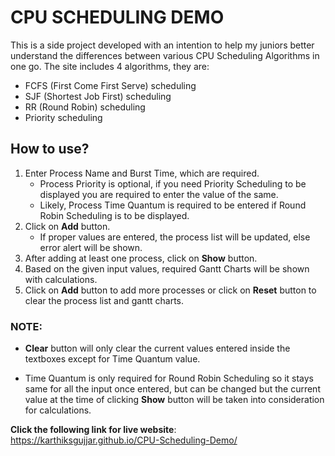# CPU SCHEDULING DEMO

This is a side project developed with an intention to help my juniors better understand the differences between various CPU Scheduling Algorithms in one go. The site includes 4 algorithms, they are:

- FCFS (First Come First Serve) scheduling
- SJF (Shortest Job First) scheduling
- RR (Round Robin) scheduling
- Priority scheduling

## How to use?

1. Enter Process Name and Burst Time, which are required.
    - Process Priority is optional, if you need Priority Scheduling to be displayed you are required to enter the value of the same.
    - Likely, Process Time Quantum is required to be entered if Round Robin Scheduling is to be displayed.
2. Click on **Add** button.
    - If proper values are entered, the process list will be updated, else error alert will be shown.
3. After adding at least one process, click on **Show** button.
4. Based on the given input values, required Gantt Charts will be shown with calculations.
5. Click on **Add** button to add more processes or click on **Reset** button to clear the process list and gantt charts.

### NOTE:

- **Clear** button will only clear the current values entered inside the textboxes except for Time Quantum value.

- Time Quantum is only required for Round Robin Scheduling so it stays same for all the input once entered, but can be changed but the current value at the time of clicking **Show** button will be taken into consideration for calculations.

**Click the following link for live website**:
https://karthiksgujjar.github.io/CPU-Scheduling-Demo/
